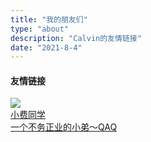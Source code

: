 ```yaml
---
title: "我的朋友们"
type: "about"
description: "Calvin的友情链接" 
date: "2021-8-4"
---
```


<div class="sidebar-block">
  <h4 class="sidebar-title">友情链接</h4>
  <div class="frienddiv">
    <div class="frienddivleft">
      <img class="myfriend" src="https://data323.oss-cn-hongkong.aliyuncs.com/xf2021/2021/11/c95ea408ac395e3344f56b21a0482779-96x96.jpg">
    </div>
    <div class="frienddivright">
      <a target="_blank" href="https://xf2021.com/" title="小费同学" class="friendurl">小费同学<br><span class="link-description">一个不务正业的小弟～QAQ</span></a>
    </div>
  </div>

  
</div>

